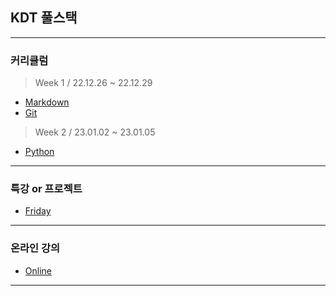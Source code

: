 
## KDT 풀스택
***
### 커리큘럼
> Week 1 / 22.12.26 ~ 22.12.29
* [Markdown](markdown.md) 
* [Git](git)
> Week 2 / 23.01.02 ~ 23.01.05
* [Python](Python)
***
### 특강 or 프로젝트
* [Friday](Friday)
***
### 온라인 강의
* [Online](Online)
***
